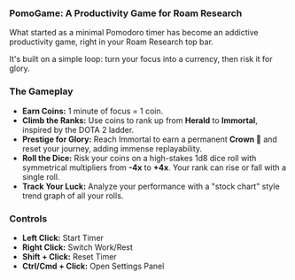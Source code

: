 ### **PomoGame: A Productivity Game for Roam Research**

What started as a minimal Pomodoro timer has become an addictive productivity game, right in your Roam Research top bar.

It's built on a simple loop: turn your focus into a currency, then risk it for glory.

### The Gameplay

* **Earn Coins:** 1 minute of focus = 1 coin.
* **Climb the Ranks:** Use coins to rank up from **Herald** to **Immortal**, inspired by the DOTA 2 ladder.
* **Prestige for Glory:** Reach Immortal to earn a permanent **Crown 👑** and reset your journey, adding immense replayability.
* **Roll the Dice:** Risk your coins on a high-stakes 1d8 dice roll with symmetrical multipliers from **-4x** to **+4x**. Your rank can rise or fall with a single roll.
* **Track Your Luck:** Analyze your performance with a "stock chart" style trend graph of all your rolls.

### Controls

* **Left Click:** Start Timer
* **Right Click:** Switch Work/Rest
* **Shift + Click:** Reset Timer
* **Ctrl/Cmd + Click:** Open Settings Panel
